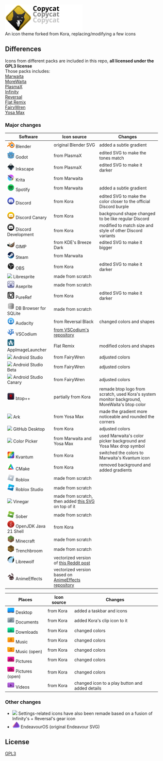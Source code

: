 
<img src="./copycat_banner.svg" width="256" alt="Copycat" style="display: block;">
An icon theme forked from Kora, replacing/modifying a few icons

## Differences
Icons from different packs are included in this repo, **all licensed under the GPL3 license**  
Those packs includes:  
[Marwaita](https://www.gnome-look.org/p/1239855)  
[MoreWaita](https://www.gnome-look.org/p/2276064)  
[PlasmaX](https://www.gnome-look.org/p/1367155)  
[Infinity](https://www.gnome-look.org/p/2112373)  
[Reversal](https://www.gnome-look.org/p/1340791)  
[Flat Remix](https://store.kde.org/p/1012430)  
[FairyWren](https://www.gnome-look.org/p/1684521)  
[Yosa Max](https://www.gnome-look.org/p/1196255/)  

### Major changes

|  Software | Icon source | Changes | 
 | ---|---|---| 
 | <img src="./copycat/apps/scalable//blender.svg" width="24"/> Blender | original Blender SVG | added a subtle gradient|
| <img src="./copycat/apps/scalable//godot.svg" width="24"/> Godot | from PlasmaX | edited SVG to make the tones match|
| <img src="./copycat/apps/scalable//inkscape.svg" width="24"/> Inkscape | from PlasmaX | edited SVG to make it darker|
| <img src="./copycat/apps/scalable//krita.svg" width="24"/> Krita | from Marwaita | |
| <img src="./copycat/apps/scalable//spotify-client.svg" width="24"/> Spotify | from Marwaita | added a subtle gradient|
| <img src="./copycat/apps/scalable//discord.svg" width="24"/> Discord | from Kora | edited SVG to make the color closer to the official Discord burple|
| <img src="./copycat/apps/scalable//discord-canary.svg" width="24"/> Discord Canary | from Kora | background shape changed to be like regular Discord|
| <img src="./copycat/apps/scalable//discord-development.svg" width="24"/> Discord Development | from Kora | modified to match size and style of other Discord variants|
| <img src="./copycat/apps/scalable//gimp.svg" width="24"/> GIMP | from KDE's Breeze Dark | edited SVG to make it bigger|
| <img src="./copycat/apps/scalable//steam.svg" width="24"/> Steam | from Marwaita | |
| <img src="./copycat/apps/scalable//obs.svg" width="24"/> OBS | from Kora | edited SVG to make it darker|
| <img src="./copycat/apps/scalable//libresprite.svg" width="24"/> Libresprite | made from scratch | |
| <img src="./copycat/apps/scalable//aseprite.svg" width="24"/> Aseprite | made from scratch | |
| <img src="./copycat/apps/scalable//pureref.svg" width="24"/> PureRef | from Kora | edited SVG to make it darker|
| <img src="./copycat/apps/scalable//sqlitebrowser.svg" width="24"/> DB Browser for SQLite | made from scratch | |
| <img src="./copycat/apps/scalable//audacity.svg" width="24"/> Audacity | from Reversal Black | changed colors and shapes|
| <img src="./copycat/apps/scalable//vscodium.svg" width="24"/> VSCodium | [from VSCodium's repository](https://github.com/VSCodium/icons/blob/main/icons/linux/nobg/blue1/paulo22s.png) | |
| <img src="./copycat/apps/scalable//AppImageLauncher.svg" width="24"/> AppImageLauncher | Flat Remix | modified colors and shapes|
| <img src="./copycat/apps/scalable//android-studio.svg" width="24"/> Android Studio | from FairyWren | adjusted colors|
| <img src="./copycat/apps/scalable//android-studio-beta.svg" width="24"/> Android Studio Beta | from FairyWren | adjusted colors|
| <img src="./copycat/apps/scalable//android-studio-canary.svg" width="24"/> Android Studio Canary | from FairyWren | adjusted colors|
| <img src="./copycat/apps/scalable//btop.svg" width="24"/> btop++ | partially from Kora | remade btop logo from scratch, used Kora's system monitor background, MoreWaita's btop color|
| <img src="./copycat/apps/scalable//ark.svg" width="24"/> Ark | from Yosa Max | made the gradient more noticeable and rounded the corners|
| <img src="./copycat/apps/scalable//appimagekit-github-desktop.svg" width="24"/> GitHub Desktop | from Kora | adjusted colors|
| <img src="./copycat/apps/scalable//nl.hjdskes.gcolor3.svg" width="24"/> Color Picker | from Marwaita and Yosa Max | used Marwaita's color picker background and Yosa Max drop symbol|
| <img src="./copycat/apps/scalable//kvantum.svg" width="24"/> Kvantum | from Kora | switched the colors to Marwaita's Kvantum icon|
| <img src="./copycat/apps/scalable//cmake.svg" width="24"/> CMake | from Kora | removed background and added gradients|
| <img src="./copycat/apps/scalable//grapejuice-roblox-player.svg" width="24"/> Roblox | made from scratch | |
| <img src="./copycat/apps/scalable//org.vinegarhq.Vinegar.studio.svg" width="24"/> Roblox Studio | made from scratch | |
| <img src="./copycat/apps/scalable//org.vinegarhq.Vinegar.svg" width="24"/> Vinegar | made from scratch, then added [this SVG](https://www.svgrepo.com/svg/443560/brand-winehq) on top of it | |
| <img src="./copycat/apps/scalable//org.vinegarhq.Sober.svg" width="24"/> Sober | made from scratch | |
| <img src="./copycat/apps/scalable//java21-openjdk.svg" width="24"/> OpenJDK Java 21 Shell | from Kora | |
| <img src="./copycat/apps/scalable//minecraft.svg" width="24"/> Minecraft | made from scratch | |
| <img src="./copycat/apps/scalable//com.kristianduske.TrenchBroom.svg" width="24"/> Trenchbroom | made from scratch | |
| <img src="./copycat/apps/scalable//librewolf.svg" width="24"/> Librewolf | vectorized version of [this Reddit post](https://www.reddit.com/r/LibreWolf/comments/t9c84n/icon_update/) | |
| <img src="./copycat/apps/scalable//AnimeEffects.svg" width="24"/> AnimeEffects | vectorized version based on [AnimeEffects repository](https://github.com/AnimeEffectsDevs/AnimeEffects) | |

|  Places | Icon source | Changes | 
 | ---|---|---| 
 | <img src="./copycat/places/scalable//user-desktop.svg" width="24"/> Desktop | from Kora | added a taskbar and icons|
| <img src="./copycat/places/scalable//folder-documents.svg" width="24"/> Documents | from Kora | added Kora's clip icon to it|
| <img src="./copycat/places/scalable//folder-download.svg" width="24"/> Downloads | from Kora | changed colors|
| <img src="./copycat/places/scalable//folder-music.svg" width="24"/> Music | from Kora | changed colors|
| <img src="./copycat/places/scalable//folder-music-open.svg" width="24"/> Music (open) | from Kora | changed colors|
| <img src="./copycat/places/scalable//folder-pictures.svg" width="24"/> Pictures | from Kora | changed colors|
| <img src="./copycat/places/scalable//folder-pictures-open.svg" width="24"/> Pictures (open) | from Kora | changed colors|
| <img src="./copycat/places/scalable//folder-videos.svg" width="24"/> Videos | from Kora | changed icon to a play button and added details|


### Other changes
- <img src="./copycat/apps/scalable/systemsettings.svg" width="24"/> Settings-related icons have also been remade based on a fusion of Infinity's + Reversal's gear icon
- <img src="./copycat/apps/scalable/endeavouros.svg" width="24"/> EndeavourOS (original Endeavour SVG)

## License
[GPL3](https://www.gnu.org/licenses/gpl-3.0-standalone.html)

